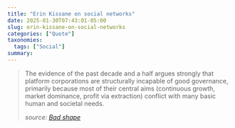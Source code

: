 ```yaml
---
title: "Erin Kissane on social networks"
date: 2025-01-30T07:43:01-05:00
slug: erin-kissane-on-social-networks
categories: ["Quote"]
taxonomies:
  tags: ["Social"]
summary: 
---
```


> The evidence of the past decade and a half argues strongly that platform corporations are structurally incapable of good governance, primarily because most of their central aims (continuous growth, market dominance, profit via extraction) conflict with many basic human and societal needs.
>
> <cite>source: [Bad shape](https://www.wrecka.ge/bad-shape/?utm_source=Robin_Sloan_sent_me)</cite>
